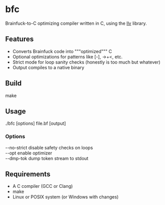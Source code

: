 # bfc

Brainfuck-to-C optimizing compiler written in C, using the [llv](https://github.com/lvzrr/llv) library.

## Features

- Converts Brainfuck code into """optimized""" C
- Optional optimizations for patterns like [-], ->+<, etc.
- Strict mode for loop sanity checks (honestly is too much but whatever)
- Output compiles to a native binary

## Build

make

## Usage

./bfc [options] file.bf [output]

### Options

--no-strict    disable safety checks on loops  
--opt          enable optimizer  
--dmp-tok      dump token stream to stdout

## Requirements

- A C compiler (GCC or Clang)
- make
- Linux or POSIX system (or Windows with changes)
